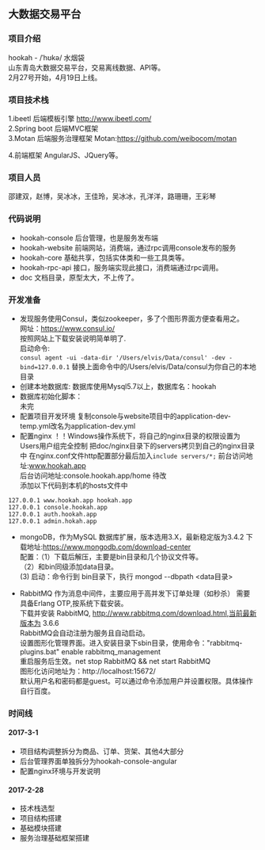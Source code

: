 ## 大数据交易平台
### 项目介绍
  hookah - /ˈhʊkə/ 水烟袋 <br>
  山东青岛大数据交易平台，交易离线数据、API等。<br>
  2月27号开始，4月19日上线。<br>
### 项目技术栈
1.ibeetl 后端模板引擎
 http://www.ibeetl.com/ 
 <br>
2.Spring boot 后端MVC框架
 <br>
3.Motan 后端服务治理框架
  Motan:https://github.com/weibocom/motan
  <br>
  
4.前端框架
  AngularJS、JQuery等。
### 项目人员
  邵建双，赵博，吴冰冰，王佳玲，吴冰冰，孔洋洋，路珊珊，王彩琴
### 代码说明
 * hookah-console 后台管理，也是服务发布端
 * hookah-website 前端网站，消费端，通过rpc调用console发布的服务
 * hookah-core 基础共享，包括实体类和一些工具类等。
 * hookah-rpc-api 接口，服务端实现此接口，消费端通过rpc调用。
 * doc 文档目录，原型太大，不上传了。
 
### 开发准备
 * 发现服务使用Consul，类似zookeeper，多了个图形界面方便查看用之。<br>
 网址：https://www.consul.io/<br>
 按照网站上下载安装说明简单明了.<br>
 启动命令:<br>
 ```consul agent -ui -data-dir '/Users/elvis/Data/consul' -dev -bind=127.0.0.1```
 替换上面命令中的/Users/elvis/Data/consul为你自己的本地目录<br>
 * 创建本地数据库:
  数据库使用Mysql5.7以上，数据库名：hookah<br>
 * 数据库初始化脚本：<br>
  未完<br>
 * 配置项目开发环境
   复制console与website项目中的application-dev-temp.yml改名为application-dev.yml
 * 配置nginx
  ！！Windows操作系统下，将自己的nginx目录的权限设置为 Users用户组完全控制
  把doc/nginx目录下的servers拷贝到自己的nginx目录中
  在nginx.conf文件http配置部分最后加入```include servers/*;```
  前台访问地址:www.hookah.app <br>
  后台访问地址:console.hookah.app/home  待改 <br>
  添加以下代码到本机的hosts文件中
  ```$xslt
  127.0.0.1 www.hookah.app hookah.app
  127.0.0.1 console.hookah.app
  127.0.0.1 auth.hookah.app
  127.0.0.1 admin.hokah.app
```

  * mongoDB，作为MySQL 数据库扩展，版本选用3.X，最新稳定版为3.4.2
    下载地址:https://www.mongodb.com/download-center<br>
    配置：（1）下载后解压，主要是bin目录和几个协议文件等。<br>
          （2）和bin同级添加data目录。<br>
           (3) 启动：命令行到 bin目录下，执行 mongod --dbpath <data目录><br>

  * RabbitMQ 作为消息中间件，主要应用于高并发下订单处理（如秒杀）
    需要 具备Erlang  OTP,按系统下载安装。<br>
    下载并安装 RabbitMQ,  http://www.rabbitmq.com/download.html,当前最新版本为 3.6.6<br>
    RabbitMQ会自动注册为服务且自动启动。<br>
    设置图形化管理界面。进入安装目录下sbin目录，使用命令："rabbitmq-plugins.bat" enable rabbitmq_management<br>
    重启服务后生效。net stop RabbitMQ && net start RabbitMQ<br>
    图形化访问地址为：http://localhost:15672/<br>
    默认用户名和密码都是guest。可以通过命令添加用户并设置权限。具体操作自行百度。<br>

### 时间线

#### 2017-3-1
 * 项目结构调整拆分为商品、订单、货架、其他4大部分
 * 后台管理界面单独拆分为hookah-console-angular
 * 配置nginx环境与开发说明

#### 2017-2-28
* 技术栈选型
* 项目结构搭建
* 基础模块搭建
* 服务治理基础框架搭建